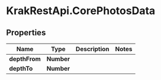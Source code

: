 # KrakRestApi.CorePhotosData

## Properties

Name | Type | Description | Notes
------------ | ------------- | ------------- | -------------
**depthFrom** | **Number** |  | 
**depthTo** | **Number** |  | 


